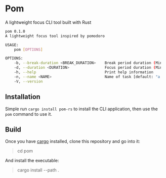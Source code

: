 # Pom

A lightweight focus CLI tool built with Rust

```bash
pom 0.1.0
A lightweight focus tool inspired by pomodoro

USAGE:
    pom [OPTIONS]

OPTIONS:
    -b, --break-duration <BREAK_DURATION>    Break period duration (Minutes) [default: 5]
    -d, --duration <DURATION>                Focus period duration (Minutes) [default: 25]
    -h, --help                               Print help information
    -n, --name <NAME>                        Name of task [default: "a task"]
    -V, --version
```

## Installation

Simple run `cargo install pom-rs` to install the CLI application, then use the `pom` command to use it.

## Build

Once you have [cargo](https://doc.rust-lang.org/cargo/getting-started/installation.html) installed, clone this repository and go into it:

> cd pom

And install the executable:

> cargo install --path .
